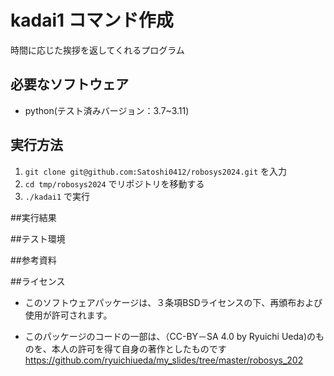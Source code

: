 # kadai1 コマンド作成
時間に応じた挨拶を返してくれるプログラム

## 必要なソフトウェア
* python(テスト済みバージョン：3.7~3.11)

## 実行方法  
1. `git clone git@github.com:Satoshi0412/robosys2024.git`
を入力
2. `cd tmp/robosys2024`
でリポジトリを移動する
3. `./kadai1`
で実行

##実行結果

##テスト環境

##参考資料

##ライセンス
* このソフトウェアパッケージは、３条項BSDライセンスの下、再頒布および使用が許可されます。

* このパッケージのコードの一部は、（CC-BY－SA 4.0 by Ryuichi Ueda)のものを、本人の許可を得て自身の著作としたものです https://github.com/ryuichiueda/my_slides/tree/master/robosys_202
